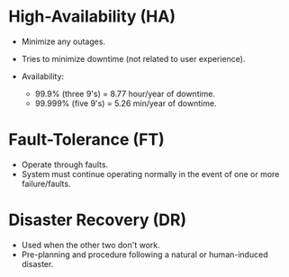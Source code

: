 # High-Availability (HA)

- Minimize any outages.
- Tries to minimize downtime (not related to user experience).

- Availability:
    - 99.9% (three 9's) = 8.77 hour/year of downtime.
    - 99.999% (five 9's) = 5.26 min/year of downtime.


# Fault-Tolerance (FT)

- Operate through faults.
- System must continue operating normally in the event of one or more
    failure/faults.


# Disaster Recovery (DR)

- Used when the other two don't work.
- Pre-planning and procedure following a natural or human-induced disaster.
